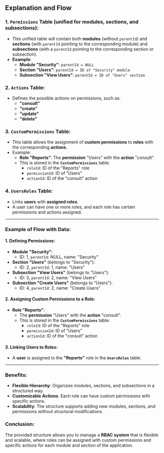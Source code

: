 ## Explanation and Flow

### 1. **`Permissions` Table** (unified for modules, sections, and subsections):

-   This unified table will contain both **modules** (without `parentId`) and **sections** (with `parentId` pointing to the corresponding module) and **subsections** (with a `parentId` pointing to the corresponding section or subsection).
-   **Example**:
    -   **Module "Security"**: `parentId = NULL`
    -   **Section "Users"**: `parentId = ID of "Security" module`
    -   **Subsection "View Users"**: `parentId = ID of "Users" section`

### 2. **`Actions` Table**:

-   Defines the possible actions on permissions, such as:
    -   **"consult"**
    -   **"create"**
    -   **"update"**
    -   **"delete"**

### 3. **`CustomPermissions` Table**:

-   This table allows the assignment of **custom permissions** to **roles** with the corresponding **actions**.
-   Example:
    -   **Role "Reports"**: The **permission** "Users" with the **action** "consult".
    -   This is stored in the **`CustomPermissions`** table:
        -   `roleId`: ID of the "Reports" role
        -   `permissionId`: ID of "Users"
        -   `actionId`: ID of the "consult" action

### 4. **`UsersRoles` Table**:

-   Links **users** with **assigned roles**.
-   A user can have one or more roles, and each role has certain permissions and actions assigned.

---

### Example of Flow with Data:

#### 1. **Defining Permissions**:

-   **Module "Security"**:
    -   ID: 1, `parentId`: NULL, name: "Security"
-   **Section "Users"** (belongs to "Security"):
    -   ID: 2, `parentId`: 1, name: "Users"
-   **Subsection "View Users"** (belongs to "Users"):
    -   ID: 3, `parentId`: 2, name: "View Users"
-   **Subsection "Create Users"** (belongs to "Users"):
    -   ID: 4, `parentId`: 2, name: "Create Users"

#### 2. **Assigning Custom Permissions to a Role**:

-   **Role "Reports"**:
    -   The **permission** "Users" with the **action** "consult".
    -   This is stored in the **`CustomPermissions`** table:
        -   `roleId`: ID of the "Reports" role
        -   `permissionId`: ID of "Users"
        -   `actionId`: ID of the "consult" action

#### 3. **Linking Users to Roles**:

-   A **user** is assigned to the **"Reports"** role in the **`UsersRoles`** table.

---

### Benefits:

-   **Flexible Hierarchy**: Organizes modules, sections, and subsections in a structured way.
-   **Customizable Actions**: Each role can have custom permissions with specific actions.
-   **Scalability**: The structure supports adding new modules, sections, and permissions without structural modifications.

### Conclusion:

The provided structure allows you to manage a **RBAC system** that is flexible and scalable, where roles can be assigned with custom permissions and specific actions for each module and section of the application.

